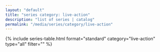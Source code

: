 ```yaml
---
layout: "default"
title: "series category: live-action"
description: "list of series | catalog"
permalink: "/media/series/category/live-action"
---
```


{% include series-table.html format="standard" category="live-action" type="all" filter="" %}
